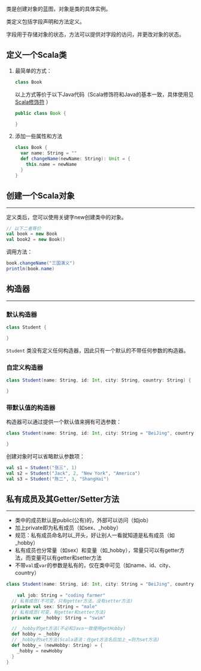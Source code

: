 
类是创建对象的蓝图，对象是类的具体实例。

类定义包括字段声明和方法定义。

字段用于存储对象的状态，方法可以提供对字段的访问，并更改对象的状态。

## 定义一个Scala类


1.  最简单的方式：
    
    ```scala
    class Book
    ```
    
    以上方式等价于以下Java代码（Scala修饰符和Java的基本一致，具体使用见 [Scala修饰符](https://www.notion.so/Scala-d76644fb9f2d4e579eb95d636624b6ee) ）
    
    ```java
    public class Book {
    
    }
    ```
    
2.  添加一些属性和方法
    
    ```scala
    class Book {
      var name: String = ""
      def changeName(newName: String): Unit = {
        this.name = newName
      }
    }
    ```
    

## 创建一个Scala对象

---

定义类后，您可以使用关键字new创建类中的对象。

```scala
// 以下二者等价
val book = new Book
val book2 = new Book()
```

调用方法：

```java
book.changeName("三国演义")
println(book.name)
```

## 构造器

---

### 默认构造器

```scala
class Student {

}
```

`Student` 类没有定义任何构造器，因此只有一个默认的不带任何参数的构造器。

### 自定义构造器

```scala
class Student(name: String, id: Int, city: String, country: String) {

}
```

### 带默认值的构造器

构造器可以通过提供一个默认值来拥有可选参数：

```scala
class Student(name: String, id: Int, city: String = "BeiJing", country: String = "China") {

}
```

创建对象时可以省略默认参数项：

```scala
val s1 = Student("张三", 1)
val s2 = Student("Jack", 2, "New York", "America")
val s3 = Student("陈二", 3, "ShangHai")
```

## 私有成员及其Getter/Setter方法

---

-   类中的成员默认是public(公有)的，外部可以访问（如job）
-   加上private即为私有成员（如sex、_hobby）
-   规范：私有成员命名时以_开头，好让别人一看就知道是私有成员（如_hobby）
-   私有成员也分常量（如sex）和变量（如_hobby），常量只可以有getter方法，而变量可以有getter和setter方法
-   不带`val`或`var`的参数是私有的，仅在类中可见（如name、id、city、country）

```scala
class Student(name: String, id: Int, city: String = "BeiJing", country: String = "China") {
  
	val job: String = "coding farmer"
  // 私有成员(不可变，只有getter方法，没有setter方法)
  private val sex: String = "male"
  // 私有成员(可变，有getter和setter方法)
  private var _hobby: String = "swim"

  // _hobby的get方法(不必和Java一致使用getHobby)
  def hobby = _hobby
  // _hobby的set方法(Scala语法：在get方法名后加上_=则为set方法)
  def hobby_= (newHobby: String) = {
    _hobby = newHobby
  }
}
```